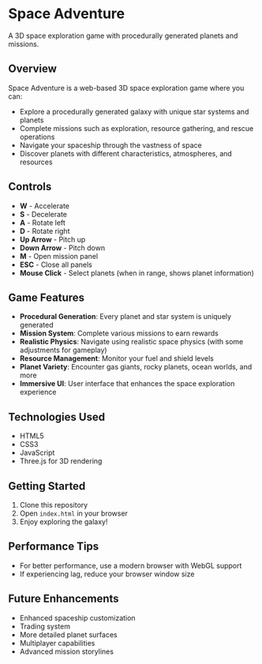 # Space Adventure

A 3D space exploration game with procedurally generated planets and missions.

## Overview

Space Adventure is a web-based 3D space exploration game where you can:
- Explore a procedurally generated galaxy with unique star systems and planets
- Complete missions such as exploration, resource gathering, and rescue operations
- Navigate your spaceship through the vastness of space
- Discover planets with different characteristics, atmospheres, and resources

## Controls

- **W** - Accelerate
- **S** - Decelerate
- **A** - Rotate left
- **D** - Rotate right
- **Up Arrow** - Pitch up
- **Down Arrow** - Pitch down
- **M** - Open mission panel
- **ESC** - Close all panels
- **Mouse Click** - Select planets (when in range, shows planet information)

## Game Features

- **Procedural Generation**: Every planet and star system is uniquely generated
- **Mission System**: Complete various missions to earn rewards
- **Realistic Physics**: Navigate using realistic space physics (with some adjustments for gameplay)
- **Resource Management**: Monitor your fuel and shield levels
- **Planet Variety**: Encounter gas giants, rocky planets, ocean worlds, and more
- **Immersive UI**: User interface that enhances the space exploration experience

## Technologies Used

- HTML5
- CSS3
- JavaScript
- Three.js for 3D rendering

## Getting Started

1. Clone this repository
2. Open `index.html` in your browser
3. Enjoy exploring the galaxy!

## Performance Tips

- For better performance, use a modern browser with WebGL support
- If experiencing lag, reduce your browser window size

## Future Enhancements

- Enhanced spaceship customization
- Trading system
- More detailed planet surfaces
- Multiplayer capabilities
- Advanced mission storylines